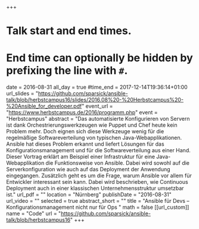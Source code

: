+++
# Talk start and end times.
# End time can optionally be hidden by prefixing the line with `#`.
date = 2016-08-31
all_day = true
#time_end = 2017-12-14T19:36:14+01:00
url_slides = "https://github.com/sparsick/ansible-talk/blob/herbstcampus16/slides/2016.08%20-%20Herbstcampus%20-%20Ansible_for_developer.pdf"
event_url = "https://www.herbstcampus.de/2016/programm.php"
event = "Herbstcampus"
abstract = "Das automatisierte Konfigurieren von Servern ist dank Orchestrierungswerkzeugen wie Puppet und Chef heute kein Problem mehr. Doch eignen sich diese Werkzeuge wenig für die regelmäßige Softwareverteilung von typischen Java-Webapplikationen. Ansible hat dieses Problem erkannt und liefert Lösungen für das Konfigurationsmanagement und für die Softwareverteilung aus einer Hand. Dieser Vortrag erklärt am Beispiel einer Infrastruktur für eine Java-Webapplikation die Funktionsweise von Ansible. Dabei wird sowohl auf die Serverkonfiguration wie auch auf das Deployment der Anwendung eingegangen. Zusätzlich geht es um die Frage, warum Ansible vor allem für Entwickler interessant sein kann. Dabei wird beschrieben, wie Continuous Deployment auch in einer klassischen Unternehmensstruktur umsetzbar ist."
url_pdf = ""
location = "Nürnberg"
publishDate = "2016-08-31"
url_video = ""
selected = true
abstract_short = ""
title = "Ansible für Devs – Konfigurationsmanagement nicht nur für Ops "
math = false
[[url_custom]]
name = "Code"
url = "https://github.com/sparsick/ansible-talk/blob/herbstcampus16"
+++
